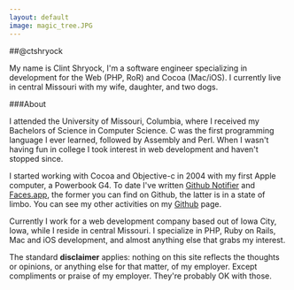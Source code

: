 ```yaml
---
layout: default
image: magic_tree.JPG
---
```


##@ctshryock

My name is Clint Shryock, I'm a software engineer specializing in development for the Web (PHP, RoR) and Cocoa (Mac/iOS).  I currently live in central Missouri with my wife, daughter, and two dogs.  

###About

I attended the University of Missouri, Columbia, where I received my Bachelors of Science in Computer Science.  C was the first programming language I ever learned, followed by Assembly and Perl.  When I wasn't having fun in college I took interest in web development and haven't stopped since.

I started working with Cocoa and Objective-c in 2004 with my first Apple computer, a Powerbook G4.  To date I've written [Github Notifier](https://github.com/ctshryock/GithubNotifier) and [Faces.app](/faces-app.html), the former you can find on Github, the latter is in a state of limbo.  You can see my other activities on my [Github](http://github.com/ctshryock) page.

Currently I work for a web development company based out of Iowa City, Iowa, while I reside in central Missouri.  I specialize in PHP, Ruby on Rails, Mac and iOS development, and almost anything else that grabs my interest.  

The standard **disclaimer** applies: nothing on this site reflects the thoughts or opinions, or anything else for that matter, of my employer.  Except compliments or praise of my employer.  They're probably OK with those.